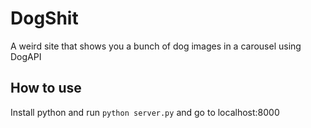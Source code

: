 # DogShit
A weird site that shows you a bunch of dog images in a carousel using DogAPI

## How to use
Install python and run `python server.py` and go to localhost:8000
